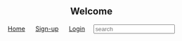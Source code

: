 <!DOCTYPE html>
<html lang="en">
<head>
    <meta charset="UTF-8">
    <meta name="viewport" content="width=device-width, initial-scale=1.0">
    <title>NAV</title>
</head>
<body>
    <header>
        <nav>
            <h1>Welcome</h1>
            <a href="/Home.html">Home</a>&nbsp;&nbsp;&nbsp;&nbsp;&nbsp;
            <a href="/signup.html">Sign-up</a>&nbsp;&nbsp;&nbsp;&nbsp;&nbsp;
            <a href="/Login.html">Login</a>&nbsp;&nbsp;&nbsp;&nbsp;
            <input type="text" placeholder="search">
        </nav>
    </header>
</body>
</html>
